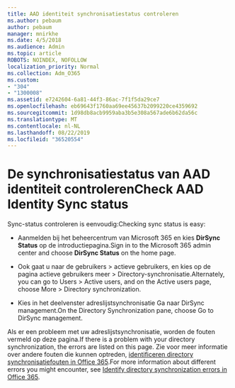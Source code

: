 ```yaml
---
title: AAD identiteit synchronisatiestatus controleren
ms.author: pebaum
author: pebaum
manager: mnirkhe
ms.date: 4/5/2018
ms.audience: Admin
ms.topic: article
ROBOTS: NOINDEX, NOFOLLOW
localization_priority: Normal
ms.collection: Adm_O365
ms.custom:
- "304"
- "1300008"
ms.assetid: e7242604-6a81-44f3-86ac-7f1f5da29ce7
ms.openlocfilehash: eb69643f1760aa69ee45637b2099220ce4359692
ms.sourcegitcommit: 1d98db8acb9959aba3b5e308a567ade6b62da56c
ms.translationtype: MT
ms.contentlocale: nl-NL
ms.lasthandoff: 08/22/2019
ms.locfileid: "36520554"
---
```

# <a name="check-aad-identity-sync-status"></a><span data-ttu-id="0b23d-102">De synchronisatiestatus van AAD identiteit controleren</span><span class="sxs-lookup"><span data-stu-id="0b23d-102">Check AAD Identity Sync status</span></span>

<span data-ttu-id="0b23d-103">Sync-status controleren is eenvoudig:</span><span class="sxs-lookup"><span data-stu-id="0b23d-103">Checking sync status is easy:</span></span>
  
- <span data-ttu-id="0b23d-104">Aanmelden bij het beheercentrum van Microsoft 365 en kies **DirSync Status** op de introductiepagina.</span><span class="sxs-lookup"><span data-stu-id="0b23d-104">Sign in to the Microsoft 365 admin center and choose **DirSync Status** on the home page.</span></span>

- <span data-ttu-id="0b23d-105">Ook gaat u naar de gebruikers \> actieve gebruikers, en kies op de pagina actieve gebruikers meer \> Directory-synchronisatie.</span><span class="sxs-lookup"><span data-stu-id="0b23d-105">Alternately, you can go to Users \> Active users, and on the Active users page, choose More \> Directory synchronization.</span></span>

- <span data-ttu-id="0b23d-106">Kies in het deelvenster adreslijstsynchronisatie Ga naar DirSync management.</span><span class="sxs-lookup"><span data-stu-id="0b23d-106">On the Directory Synchronization pane, choose Go to DirSync management.</span></span>

<span data-ttu-id="0b23d-107">Als er een probleem met uw adreslijstsynchronisatie, worden de fouten vermeld op deze pagina.</span><span class="sxs-lookup"><span data-stu-id="0b23d-107">If there is a problem with your directory synchronization, the errors are listed on this page.</span></span> <span data-ttu-id="0b23d-108">Zie voor meer informatie over andere fouten die kunnen optreden, [identificeren directory synchronisatiefouten in Office 365](https://support.office.com/article/b4fc07a5-97ea-4ca6-9692-108acab74067).</span><span class="sxs-lookup"><span data-stu-id="0b23d-108">For more information about different errors you might encounter, see [Identify directory synchronization errors in Office 365](https://support.office.com/article/b4fc07a5-97ea-4ca6-9692-108acab74067).</span></span>
  